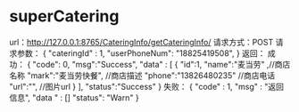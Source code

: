 superCatering
=============

url：http://127.0.0.1:8765/CateringInfo/getCateringInfo/
请求方式：POST
请求参数：
{
    "cateringId" : 1,
    "userPhoneNum": "18825419508",
}
返回：
成功：
{
    "code": 0,
    "msg":"Success",
    "data" : [
                       {
             	     "id":1,
             	     "name":"麦当劳" ,//商店名称
             	     "mark":"麦当劳快餐",  //商店描述
             	     "phone":"13826480235" //商店电话
             	     "url":"",       //图片url
                       }
                    ],
    "status":"Success"
}
失败：
{
   "code" : 1,
   "msg" : "返回信息",
   "data " : []
   "status": "Warn"
}


